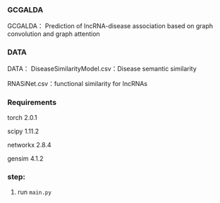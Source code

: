 ### GCGALDA
GCGALDA： Prediction of lncRNA-disease association based on graph convolution and graph attention 
### DATA
DATA：
DiseaseSimilarityModel.csv：Disease semantic similarity

RNASiNet.csv：functional similarity for lncRNAs
### Requirements
torch 2.0.1

scipy 1.11.2

networkx 2.8.4

gensim 4.1.2
### step:
1. run `main.py` 
